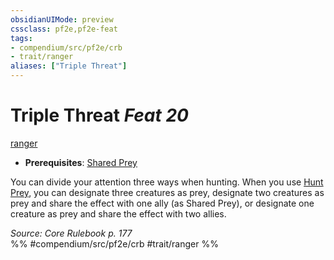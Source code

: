 ```yaml
---
obsidianUIMode: preview
cssclass: pf2e,pf2e-feat
tags:
- compendium/src/pf2e/crb
- trait/ranger
aliases: ["Triple Threat"]
---
```

# Triple Threat  *Feat 20*  
[ranger](../../rules/traits/ranger.md)  

- **Prerequisites**: [Shared Prey](shared-prey.md)

You can divide your attention three ways when hunting. When you use [Hunt Prey](../../rules/actions/hunt-prey.md), you can designate three creatures as prey, designate two creatures as prey and share the effect with one ally (as Shared Prey), or designate one creature as prey and share the effect with two allies.

*Source: Core Rulebook p. 177*  
%% #compendium/src/pf2e/crb #trait/ranger %%